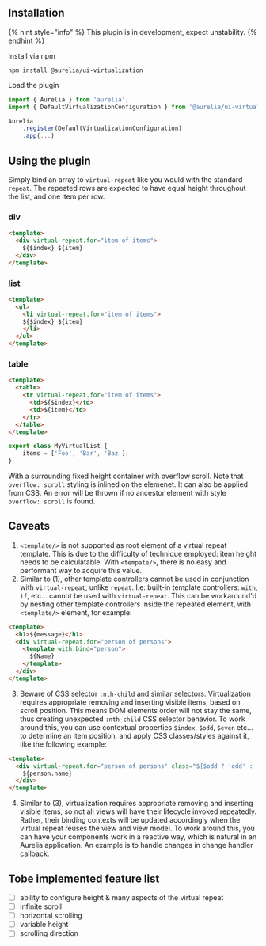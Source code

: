 
## Installation

{% hint style="info" %}
This plugin is in development, expect unstability.
{% endhint %}

Install via npm

```
npm install @aurelia/ui-virtualization
```

Load the plugin

```javascript
import { Aurelia } from 'aurelia';
import { DefaultVirtualizationConfiguration } from '@aurelia/ui-virtualization';

Aurelia
    .register(DefaultVirtualizationConfiguration)
    .app(...)
```

## Using the plugin

Simply bind an array to `virtual-repeat` like you would with the standard `repeat`. The repeated rows are expected to have equal height throughout the list, and one item per row.

### div
```html
<template>
  <div virtual-repeat.for="item of items">
    ${$index} ${item}
  </div>
</template>
```

### list
```html
<template>
  <ul>
    <li virtual-repeat.for="item of items">
    ${$index} ${item}
    </li>
  </ul>
</template>
```

### table
```html
<template>
  <table>
    <tr virtual-repeat.for="item of items">
      <td>${$index}</td>
      <td>${item}</td>
    </tr>
  </table>
</template>
```

```javascript
export class MyVirtualList {
    items = ['Foo', 'Bar', 'Baz'];
}
```

With a surrounding fixed height container with overflow scroll. Note that `overflow: scroll` styling is inlined on the elemenet. It can also be applied from CSS.
An error will be thrown if no ancestor element with style `overflow: scroll` is found.

## Caveats

  1. `<template/>` is not supported as root element of a virtual repeat template. This is due to the difficulty of technique employed: item height needs to be calculatable. With `<tempate/>`, there is no easy and performant way to acquire this value.
  2. Similar to (1), other template controllers cannot be used in conjunction with `virtual-repeat`, unlike `repeat`. I.e: built-in template controllers: `with`, `if`, etc... cannot be used with `virtual-repeat`. This can be workaround'd by nesting other template controllers inside the repeated element, with `<template/>` element, for example:

  ```html
  <template>
    <h1>${message}</h1>
    <div virtual-repeat.for="person of persons">
      <template with.bind="person">
        ${Name}
      </template>
    </div>
  </template>
  ```
  3. Beware of CSS selector `:nth-child` and similar selectors. Virtualization requires appropriate removing and inserting visible items, based on scroll position. This means DOM elements order will not stay the same, thus creating unexpected `:nth-child` CSS selector behavior. To work around this, you can use contextual properties `$index`, `$odd`, `$even` etc... to determine an item position, and apply CSS classes/styles against it, like the following example:

  ```html
  <template>
    <div virtual-repeat.for="person of persons" class="${$odd ? 'odd' : 'even'}-row">
      ${person.name}
    </div>
  </template>
  ```
  4. Similar to (3), virtualization requires appropriate removing and inserting visible items, so not all views will have their lifecycle invoked repeatedly. Rather, their binding contexts will be updated accordingly when the virtual repeat reuses the view and view model. To work around this, you can have your components work in a reactive way, which is natural in an Aurelia application. An example is to handle changes in change handler callback.

## Tobe implemented feature list

- [ ] ability to configure height & many aspects of the virtual repeat
- [ ] infinite scroll
- [ ] horizontal scrolling
- [ ] variable height
- [ ] scrolling direction
